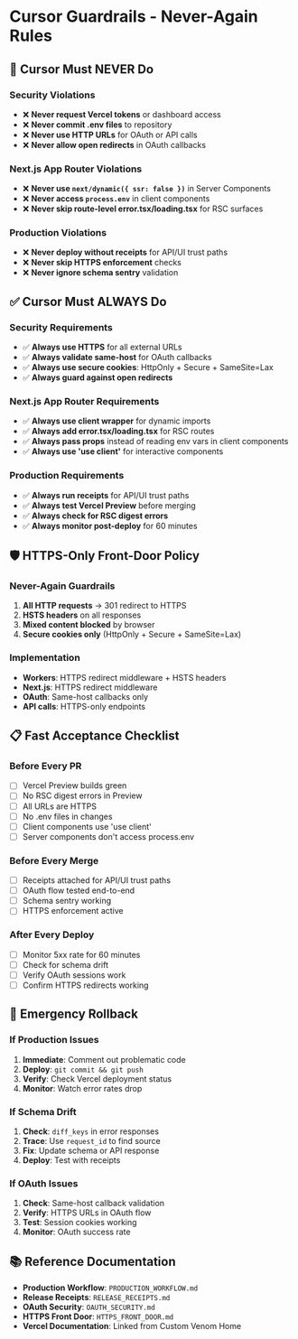 # Cursor Guardrails - Never-Again Rules

## 🚫 **Cursor Must NEVER Do**

### **Security Violations**
- ❌ **Never request Vercel tokens** or dashboard access
- ❌ **Never commit .env files** to repository
- ❌ **Never use HTTP URLs** for OAuth or API calls
- ❌ **Never allow open redirects** in OAuth callbacks

### **Next.js App Router Violations**
- ❌ **Never use `next/dynamic({ ssr: false })`** in Server Components
- ❌ **Never access `process.env`** in client components
- ❌ **Never skip route-level error.tsx/loading.tsx** for RSC surfaces

### **Production Violations**
- ❌ **Never deploy without receipts** for API/UI trust paths
- ❌ **Never skip HTTPS enforcement** checks
- ❌ **Never ignore schema sentry** validation

## ✅ **Cursor Must ALWAYS Do**

### **Security Requirements**
- ✅ **Always use HTTPS** for all external URLs
- ✅ **Always validate same-host** for OAuth callbacks
- ✅ **Always use secure cookies**: HttpOnly + Secure + SameSite=Lax
- ✅ **Always guard against open redirects**

### **Next.js App Router Requirements**
- ✅ **Always use client wrapper** for dynamic imports
- ✅ **Always add error.tsx/loading.tsx** for RSC routes
- ✅ **Always pass props** instead of reading env vars in client components
- ✅ **Always use 'use client'** for interactive components

### **Production Requirements**
- ✅ **Always run receipts** for API/UI trust paths
- ✅ **Always test Vercel Preview** before merging
- ✅ **Always check for RSC digest errors**
- ✅ **Always monitor post-deploy** for 60 minutes

## 🛡️ **HTTPS-Only Front-Door Policy**

### **Never-Again Guardrails**
1. **All HTTP requests** → 301 redirect to HTTPS
2. **HSTS headers** on all responses
3. **Mixed content blocked** by browser
4. **Secure cookies only** (HttpOnly + Secure + SameSite=Lax)

### **Implementation**
- **Workers**: HTTPS redirect middleware + HSTS headers
- **Next.js**: HTTPS redirect middleware
- **OAuth**: Same-host callbacks only
- **API calls**: HTTPS-only endpoints

## 📋 **Fast Acceptance Checklist**

### **Before Every PR**
- [ ] Vercel Preview builds green
- [ ] No RSC digest errors in Preview
- [ ] All URLs are HTTPS
- [ ] No .env files in changes
- [ ] Client components use 'use client'
- [ ] Server components don't access process.env

### **Before Every Merge**
- [ ] Receipts attached for API/UI trust paths
- [ ] OAuth flow tested end-to-end
- [ ] Schema sentry working
- [ ] HTTPS enforcement active

### **After Every Deploy**
- [ ] Monitor 5xx rate for 60 minutes
- [ ] Check for schema drift
- [ ] Verify OAuth sessions work
- [ ] Confirm HTTPS redirects working

## 🚨 **Emergency Rollback**

### **If Production Issues**
1. **Immediate**: Comment out problematic code
2. **Deploy**: `git commit && git push`
3. **Verify**: Check Vercel deployment status
4. **Monitor**: Watch error rates drop

### **If Schema Drift**
1. **Check**: `diff_keys` in error responses
2. **Trace**: Use `request_id` to find source
3. **Fix**: Update schema or API response
4. **Deploy**: Test with receipts

### **If OAuth Issues**
1. **Check**: Same-host callback validation
2. **Verify**: HTTPS URLs in OAuth flow
3. **Test**: Session cookies working
4. **Monitor**: OAuth success rate

## 📚 **Reference Documentation**

- **Production Workflow**: `PRODUCTION_WORKFLOW.md`
- **Release Receipts**: `RELEASE_RECEIPTS.md`
- **OAuth Security**: `OAUTH_SECURITY.md`
- **HTTPS Front Door**: `HTTPS_FRONT_DOOR.md`
- **Vercel Documentation**: Linked from Custom Venom Home
